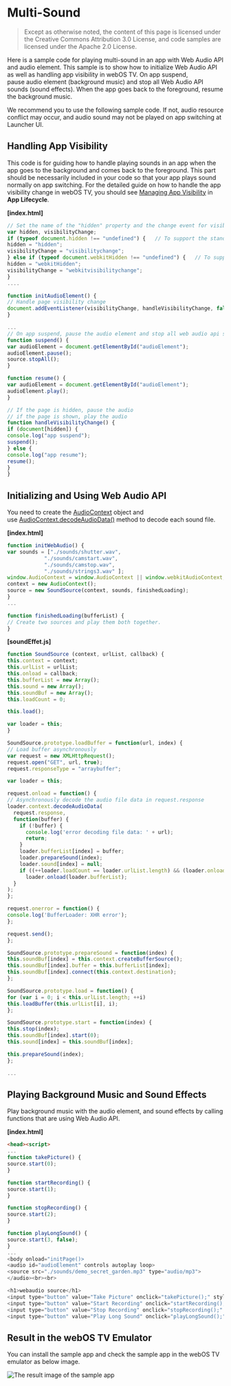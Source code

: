 # Multi-Sound

> Except as otherwise noted, the content of this page is licensed under the Creative Commons Attribution 3.0 License, and code samples are licensed under the Apache 2.0 License.

Here is a sample code for playing multi-sound in an app with Web Audio API and audio element. This sample is to show how to initialize Web Audio API as well as handling app visibility in webOS TV. On app suspend, pause audio element (background music) and stop all Web Audio API sounds (sound effects). When the app goes back to the foreground, resume the background music.

We recommend you to use the following sample code. If not, audio resource conflict may occur, and audio sound may not be played on app switching at Launcher UI.

## Handling App Visibility

This code is for guiding how to handle playing sounds in an app when the app goes to the background and comes back to the foreground. This part should be necessarily included in your code so that your app plays sound normally on app switching. For the detailed guide on how to handle the app visibility change in webOS TV, you should see [Managing App Visibility](https://webostv.developer.lge.com/develop/app-developer-guide/web-app-lifecycle/#appvisibility) in **App Lifecycle**.

**\[index.html\]**

```javascript
// Set the name of the "hidden" property and the change event for visibility
var hidden, visibilityChange;
if (typeof document.hidden !== "undefined") {   // To support the standard web browser engine
hidden = "hidden";
visibilityChange = "visibilitychange";
} else if (typeof document.webkitHidden !== "undefined") {   // To support the webkit engine
hidden = "webkitHidden";
visibilityChange = "webkitvisibilitychange";
}
....

function initAudioElement() {
// Handle page visibility change 
document.addEventListener(visibilityChange, handleVisibilityChange, false);
}

...
// On app suspend, pause the audio element and stop all web audio api sounds
function suspend() {
var audioElement = document.getElementById("audioElement");
audioElement.pause();
source.stopAll();
}

function resume() {
var audioElement = document.getElementById("audioElement");
audioElement.play();
}

// If the page is hidden, pause the audio
// if the page is shown, play the audio
function handleVisibilityChange() {
if (document[hidden]) {
console.log("app suspend");
suspend();
} else {
console.log("app resume");
resume();
}
}
```

## Initializing and Using Web Audio API

You need to create the [AudioContext](https://developer.mozilla.org/en-US/docs/Web/API/AudioContext) object and use [AudioContext.decodeAudioData()](https://developer.mozilla.org/ko/docs/Web/API/AudioContext/decodeAudioData) method to decode each sound file.

**\[index.html\]**

```javascript
function initWebAudio() {
var sounds = ["./sounds/shutter.wav",
            "./sounds/camstart.wav",
            "./sounds/camstop.wav",
            "./sounds/strings3.wav" ];
window.AudioContext = window.AudioContext || window.webkitAudioContext;
context = new AudioContext();
source = new SoundSource(context, sounds, finishedLoading);
}
...

function finishedLoading(bufferList) {
// Create two sources and play them both together.
}
```

**\[soundEffet.js\]**

```javascript
function SoundSource (context, urlList, callback) {
this.context = context;
this.urlList = urlList;
this.onload = callback;
this.bufferList = new Array();
this.sound = new Array();
this.soundBuf = new Array();
this.loadCount = 0;

this.load();

var loader = this;
}

SoundSource.prototype.loadBuffer = function(url, index) {
// Load buffer asynchronously
var request = new XMLHttpRequest();
request.open("GET", url, true);
request.responseType = "arraybuffer";

var loader = this;

request.onload = function() {
// Asynchronously decode the audio file data in request.response
loader.context.decodeAudioData(
  request.response,
  function(buffer) {
    if (!buffer) {
      console.log('error decoding file data: ' + url);
      return;
    }
    loader.bufferList[index] = buffer;
    loader.prepareSound(index);
    loader.sound[index] = null;
    if ((++loader.loadCount == loader.urlList.length) && (loader.onload != null))
      loader.onload(loader.bufferList);
  }
);
};

request.onerror = function() {
console.log('BufferLoader: XHR error');
};

request.send();
};

SoundSource.prototype.prepareSound = function(index) {
this.soundBuf[index] = this.context.createBufferSource();
this.soundBuf[index].buffer = this.bufferList[index];
this.soundBuf[index].connect(this.context.destination);
};

SoundSource.prototype.load = function() {
for (var i = 0; i < this.urlList.length; ++i)
this.loadBuffer(this.urlList[i], i);
};

SoundSource.prototype.start = function(index) {
this.stop(index);
this.soundBuf[index].start(0);
this.sound[index] = this.soundBuf[index];

this.prepareSound(index);
};

...
```

## Playing Background Music and Sound Effects

Play background music with the audio element, and sound effects by calling functions that are using Web Audio API.

**\[index.html\]**

```html
<head><script>
...
function takePicture() {
source.start(0);
}

function startRecording() {
source.start(1);
}

function stopRecording() {
source.start(2);
}

function playLongSound() {
source.start(3, false);
}
...
<body onload="initPage()>
<audio id="audioElement" controls autoplay loop>
<source src="./sounds/demo_secret_garden.mp3" type="audio/mp3">
</audio><br><br>

<h1>webaudio source</h1>
<input type="button" value="Take Picture" onclick="takePicture();" style="font-size:20px;"></input><br>
<input type="button" value="Start Recording" onclick="startRecording();" style="font-size:20px;"></input><br>
<input type="button" value="Stop Recording" onclick="stopRecording();" style="font-size:20px;"></input><br>
<input type="button" value="Play Long Sound" onclick="playLongSound();" style="font-size:20px;"></input><br>
```

## Result in the webOS TV Emulator

You can install the sample app and check the sample app in the webOS TV emulator as below image.

![The result image of the sample app](https://webostv.developer.lge.com/download_file/view_inline/2128/)
